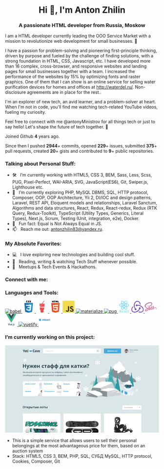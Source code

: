 <h1 align="center">Hi 👋, I'm Anton Zhilin</h1>
<h3 align="center">A passionate HTML developer from Russia, Moskow</h3>

I am a HTML developer currently leading the OOO Service Market with a mission to revolutionize web development for small businesses. 🚀

I have a passion for problem-solving and pioneering first-principle thinking, driven by purpose and fueled by the challenge of finding solutions, with a strong foundation in HTML, CSS, Javascript, etc. I have developed more than 16 complex, cross-browser, and responsive websites and landing pages for small businesses together with a team. I increased the performance of the websites by 15% by optimizing fonts and raster graphics. One of them that I can show is an online service for selling water purification devices for homes and offices at http://waterdel.ru/. Non-disclosure agreements are in place for the rest..

I'm an explorer of new tech, an avid learner, and a problem-solver at heart. When I'm not in code, you'll find me watching tech-related YouTube videos, fueling my curiosity.

Feel free to connect with me @antonyMinistrov for all things tech or just to say hello! Let's shape the future of tech together. 🌟

Joined Github **4** years ago.

Since then I pushed **2944**+ commits, opened **229**+ issues, submitted **375**+ pull requests, created **20**+ gists and contributed to **9**+ public repositories.

### Talking about Personal Stuff:

- 🛠 &nbsp; I’m currently working with HTML5, CSS 3, BEM, Sass, Less, Scss, PUG, Pixel-Perfect, WAI-ARIA, SVG, JavaScript(ES6), Git, Swiper.js, Lighthouse etc.
- 🚀 &nbsp; I’m currently exploring PHP, MySQL DBMS, SQL, HTTP protocol, Composer, OOP, OOP Architecture, Yii 2, DI/IOC and design patterns, Laravel, REST API, Eloquent models and relationships, Laravel Sanctum, Algorithms and data structures, React, Redux, React-redux, Redux (RTK Query, Redux-Toolkit), TypeScript (Utility Types, Generics, Literal Types), Next.js, Scrum, Testing (Unit, integration, e2e), Docker.
- 👾 &nbsp; Fun fact: Equal is Not Always Equal in JS.
- 📫 &nbsp; Reach me out: antonzhilin83@yandex.ru.

### My Absolute Favorites:

- 💻 &nbsp; I love exploring new technologies and building cool stuff.
- 📰 &nbsp; Reading, writing & watching Tech Stuff whenever possible.
- 🍕 &nbsp; Meetups & Tech Events & Hackathons.

<h3 align="left">Connect with me:</h3>
<p align="left">
</p>

<h3 align="left">Languages and Tools:</h3>
<p align="left"> <a href="https://babeljs.io/" target="_blank" rel="noreferrer"> <img src="https://www.vectorlogo.zone/logos/babeljs/babeljs-icon.svg" alt="babel" width="40" height="40"/> </a> <a href="https://www.w3schools.com/css/" target="_blank" rel="noreferrer"> <img src="https://raw.githubusercontent.com/devicons/devicon/master/icons/css3/css3-original-wordmark.svg" alt="css3" width="40" height="40"/> </a> <a href="https://gulpjs.com" target="_blank" rel="noreferrer"> <img src="https://raw.githubusercontent.com/devicons/devicon/master/icons/gulp/gulp-plain.svg" alt="gulp" width="40" height="40"/> </a> <a href="https://www.w3.org/html/" target="_blank" rel="noreferrer"> <img src="https://raw.githubusercontent.com/devicons/devicon/master/icons/html5/html5-original-wordmark.svg" alt="html5" width="40" height="40"/> </a> <a href="https://developer.mozilla.org/en-US/docs/Web/JavaScript" target="_blank" rel="noreferrer"> <img src="https://raw.githubusercontent.com/devicons/devicon/master/icons/javascript/javascript-original.svg" alt="javascript" width="40" height="40"/> </a> <a href="https://materializecss.com/" target="_blank" rel="noreferrer"> <img src="https://raw.githubusercontent.com/prplx/svg-logos/5585531d45d294869c4eaab4d7cf2e9c167710a9/svg/materialize.svg" alt="materialize" width="40" height="40"/> </a> <a href="https://pugjs.org" target="_blank" rel="noreferrer"> <img src="https://cdn.worldvectorlogo.com/logos/pug.svg" alt="pug" width="40" height="40"/> </a> <a href="https://reactjs.org/" target="_blank" rel="noreferrer"> <img src="https://raw.githubusercontent.com/devicons/devicon/master/icons/react/react-original-wordmark.svg" alt="react" width="40" height="40"/> </a> <a href="https://redux.js.org" target="_blank" rel="noreferrer"> <img src="https://raw.githubusercontent.com/devicons/devicon/master/icons/redux/redux-original.svg" alt="redux" width="40" height="40"/> </a> <a href="https://sass-lang.com" target="_blank" rel="noreferrer"> <img src="https://raw.githubusercontent.com/devicons/devicon/master/icons/sass/sass-original.svg" alt="sass" width="40" height="40"/> </a> <a href="https://vuejs.org/" target="_blank" rel="noreferrer"> <img src="https://raw.githubusercontent.com/devicons/devicon/master/icons/vuejs/vuejs-original-wordmark.svg" alt="vuejs" width="40" height="40"/> </a> <a href="https://vuetifyjs.com/en/" target="_blank" rel="noreferrer"> <img src="https://bestofjs.org/logos/vuetify.svg" alt="vuetify" width="40" height="40"/> </a> <a href="https://webpack.js.org" target="_blank" rel="noreferrer"> <img src="https://raw.githubusercontent.com/devicons/devicon/d00d0969292a6569d45b06d3f350f463a0107b0d/icons/webpack/webpack-original-wordmark.svg" alt="webpack" width="40" height="40"/> </a> </p>

### I’m currently working on this project:

![Alt text](yeticave.jpg)

- This is a simple service that allows users to sell their personal belongings at the most advantageous price for them, based on an auction system
- Stack: HTML5, CSS 3, BEM, PHP, SQL, СУБД MySQL, HTTP protocol, Cookies, Composer, Git

